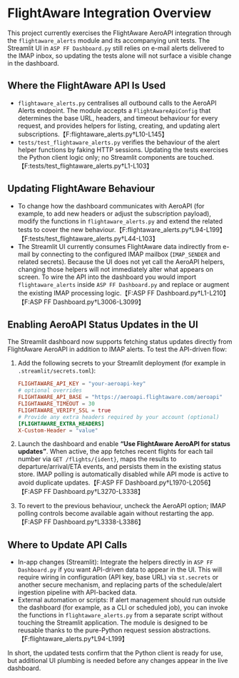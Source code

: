 # FlightAware Integration Overview

This project currently exercises the FlightAware AeroAPI integration through the
`flightaware_alerts` module and its accompanying unit tests. The Streamlit UI in
`ASP FF Dashboard.py` still relies on e-mail alerts delivered to the IMAP inbox,
so updating the tests alone will not surface a visible change in the dashboard.

## Where the FlightAware API Is Used

* `flightaware_alerts.py` centralises all outbound calls to the AeroAPI Alerts
  endpoint. The module accepts a `FlightAwareApiConfig` that determines the base
  URL, headers, and timeout behaviour for every request, and provides helpers
  for listing, creating, and updating alert subscriptions.【F:flightaware_alerts.py†L10-L145】
* `tests/test_flightaware_alerts.py` verifies the behaviour of the alert helper
  functions by faking HTTP sessions. Updating the tests exercises the Python
  client logic only; no Streamlit components are touched.【F:tests/test_flightaware_alerts.py†L1-L103】

## Updating FlightAware Behaviour

* To change how the dashboard communicates with AeroAPI (for example, to add new
  headers or adjust the subscription payload), modify the functions in
  `flightaware_alerts.py` and extend the related tests to cover the new
  behaviour.【F:flightaware_alerts.py†L94-L199】【F:tests/test_flightaware_alerts.py†L44-L103】
* The Streamlit UI currently consumes FlightAware data indirectly from e-mail by
  connecting to the configured IMAP mailbox (`IMAP_SENDER` and related secrets).
  Because the UI does not yet call the AeroAPI helpers, changing those helpers
  will not immediately alter what appears on screen. To wire the API into the
  dashboard you would import `flightaware_alerts` inside `ASP FF Dashboard.py`
  and replace or augment the existing IMAP processing logic.【F:ASP FF Dashboard.py†L1-L210】【F:ASP FF Dashboard.py†L3006-L3099】

## Enabling AeroAPI Status Updates in the UI

The Streamlit dashboard now supports fetching status updates directly from
FlightAware AeroAPI in addition to IMAP alerts. To test the API-driven flow:

1. Add the following secrets to your Streamlit deployment (for example in
   `.streamlit/secrets.toml`):

   ```toml
   FLIGHTAWARE_API_KEY = "your-aeroapi-key"
   # optional overrides
   FLIGHTAWARE_API_BASE = "https://aeroapi.flightaware.com/aeroapi"
   FLIGHTAWARE_TIMEOUT = 30
   FLIGHTAWARE_VERIFY_SSL = true
   # Provide any extra headers required by your account (optional)
   [FLIGHTAWARE_EXTRA_HEADERS]
   X-Custom-Header = "value"
   ```

2. Launch the dashboard and enable **“Use FlightAware AeroAPI for status
   updates”**. When active, the app fetches recent flights for each tail number
   via `GET /flights/{ident}`, maps the results to departure/arrival/ETA events,
   and persists them in the existing status store. IMAP polling is automatically
   disabled while API mode is active to avoid duplicate updates.【F:ASP FF Dashboard.py†L1970-L2056】【F:ASP FF Dashboard.py†L3270-L3338】

3. To revert to the previous behaviour, uncheck the AeroAPI option; IMAP polling
   controls become available again without restarting the app.【F:ASP FF Dashboard.py†L3338-L3386】

## Where to Update API Calls

* In-app changes (Streamlit): Integrate the helpers directly in `ASP FF
  Dashboard.py` if you want API-driven data to appear in the UI. This will
  require wiring in configuration (API key, base URL) via `st.secrets` or
  another secure mechanism, and replacing parts of the schedule/alert ingestion
  pipeline with API-backed data.
* External automation or scripts: If alert management should run outside the
  dashboard (for example, as a CLI or scheduled job), you can invoke the
  functions in `flightaware_alerts.py` from a separate script without touching
  the Streamlit application. The module is designed to be reusable thanks to the
  pure-Python request session abstractions.【F:flightaware_alerts.py†L94-L199】

In short, the updated tests confirm that the Python client is ready for use, but
additional UI plumbing is needed before any changes appear in the live dashboard.
